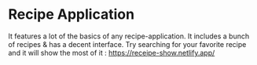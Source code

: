 # Recipe Application
It features a lot of the basics of any recipe-application. It includes a bunch of recipes &amp; has a decent interface.  Try searching for your favorite recipe and it will show the most of it : https://receipe-show.netlify.app/
